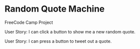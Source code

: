 # Random Quote Machine
FreeCode Camp Project

User Story: I can click a button to show me a new random quote.

User Story: I can press a button to tweet out a quote.
